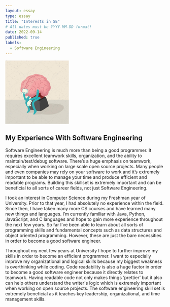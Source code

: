 ```yaml
---
layout: essay
type: essay
title: "Interests in SE"
# All dates must be YYYY-MM-DD format!
date: 2022-09-14
published: true
labels:
  - Software Engineering
---
```


<img width="200px" class="rounded float-start pe-4" src="../img/brain.jpg">

## My Experience With Software Engineering

Software Engineering is much more than being a good programmer. It requires excellent teamwork skills, organization, and the ability to maintain/test/debug software. There’s a huge emphasis on teamwork, especially when working on large scale open source projects. Many people and even companies may rely on your software to work and it’s extremely important to be able to manage your time and produce efficient and readable programs. Building this skillset is extremely important and can be beneficial to all sorts of career fields, not just Software Engineering.

I took an interest in Computer Science during my Freshman year of University. Prior to that year, I had absolutely no experience within the field. Since then, I have taken many more CS courses and have learned many new things and languages. I’m currently familiar with Java, Python, JavaScript, and C languages and hope to gain more experience throughout the next few years. So far I’ve been able to learn about all sorts of programming skills and fundamental concepts such as data structures and object oriented programming. However, these are just the bare necessities in order to become a good software engineer.

Throughout my next few years at University I hope to further improve my skills in order to become an efficient programmer. I want to especially improve my organizational and logical skills because my biggest weakness is overthinking while coding. Code readability is also a huge factor in order to become a good software engineer because it directly relates to teamwork. Having readable code not only makes things ‘prettier’ but it also can help others understand the writer's logic which is extremely important when working on open source projects. The software engineering skill set is extremely beneficial as it teaches key leadership, organizational, and time management skills.
